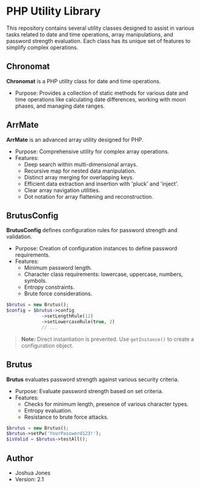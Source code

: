 
# PHP Utility Library

This repository contains several utility classes designed to assist in various tasks related to date and time operations, array manipulations, and password strength evaluation. Each class has its unique set of features to simplify complex operations.

## Chronomat

**Chronomat** is a PHP utility class for date and time operations.

- Purpose: Provides a collection of static methods for various date and time operations like calculating date differences, working with moon phases, and managing date ranges.

## ArrMate

**ArrMate** is an advanced array utility designed for PHP.

- Purpose: Comprehensive utility for complex array operations.
- Features:
  - Deep search within multi-dimensional arrays.
  - Recursive map for nested data manipulation.
  - Distinct array merging for overlapping keys.
  - Efficient data extraction and insertion with 'pluck' and 'inject'.
  - Clear array navigation utilities.
  - Dot notation for array flattening and reconstruction.

## BrutusConfig

**BrutusConfig** defines configuration rules for password strength and validation.

- Purpose: Creation of configuration instances to define password requirements.
- Features:
  - Minimum password length.
  - Character class requirements: lowercase, uppercase, numbers, symbols.
  - Entropy constraints.
  - Brute force considerations.

```php
$brutus = new Brutus();
$config = $brutus->config
             ->setLengthRule(12)
             ->setLowercaseRule(true, 2)
             // ...
```

> **Note:** Direct instantiation is prevented. Use `getInstance()` to create a configuration object.

## Brutus

**Brutus** evaluates password strength against various security criteria.

- Purpose: Evaluate password strength based on set criteria.
- Features:
  - Checks for minimum length, presence of various character types.
  - Entropy evaluation.
  - Resistance to brute force attacks.

```php
$brutus = new Brutus();
$brutus->setPw('YourPassword123!');
$isValid = $brutus->testAll();
```

## Author

- Joshua Jones
- Version: 2.1
